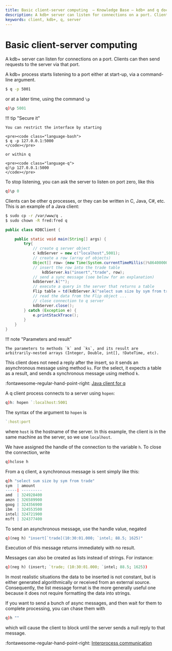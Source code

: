 ```yaml
---
title: Basic client-server computing  – Knowledge Base – kdb+ and q documentation
description: A kdb+ server can listen for connections on a port. Clients can then send requests to the server via that port. A kdb+ process starts listening to a port either at start-up, via a command-line argument.
keywords: client, kdb+, q, server
---
```

# Basic client-server computing 




A kdb+ server can listen for connections on a port. Clients can then send requests to the server via that port.

A kdb+ process starts listening to a port either at start-up, via a command-line argument.

```bash
$ q -p 5001
```
or at a later time, using the command `\p`

```q
q)\p 5001
```

!!! tip "Secure it"

    You can restrict the interface by starting  
    
    <pre><code class="language-bash">
    $ q -p 127.0.0.1:5000
    </code></pre>
    
    or within q

    <pre><code class="language-q">    
    q)\p 127.0.0.1:5000
    </code></pre>

To stop listening, you can ask the server to listen on port zero, like this

```q
q)\p 0
```
Clients can be other q processes, or they can be written in C, Java, C\#, etc. This is an example of a Java client:

```bash
$ sudo cp -r /var/www/q .
$ sudo chown -R fred:fred q
```

```java
public class KDBClient {

    public static void main(String[] args) {
        try{
            // create q server object
            c kdbServer = new c("localhost",5001);
            // create a row (array of objects)
            Object[] row= {new Time(System.currentTimeMillis()%86400000), "IBM", new Double(93.5), new Integer(300)};
            // insert the row into the trade table
                kdbServer.ks("insert","trade", row);
            // send a sync message (see below for an explanation)
            kdbServer.k("");
            // execute a query in the server that returns a table
            Flip table = td(kdbServer.k("select sum size by sym from trade"));
            // read the data from the Flip object ...
            // close connection to q server
            kdbServer.close();
        } catch (Exception e) {
            e.printStackTrace();
        }
    }
}
```

!!! note "Parameters and result"

    The parameters to methods `k` and `ks`, and its result are arbitrarily-nested arrays (Integer, Double, int[], !DateTime, etc).

This client does not need a reply after the insert, so it sends an asynchronous message using method `ks`. For the select, it expects a table as a result, and sends a synchronous message using method `k`. 

:fontawesome-regular-hand-point-right: 
[Java client for q](../interfaces/java-client-for-q.md)

A q client process connects to a server using `hopen`:

```q
q)h: hopen `:localhost:5001
```

The syntax of the argument to `hopen` is

```q
`:host:port
```

where `host` is the hostname of the server. In this example, the client is in the same machine as the server, so we use `localhost`.

We have assigned the handle of the connection to the variable `h`. To close the connection, write

```q
q)hclose h
```

From a q client, a synchronous message is sent simply like this:

```q
q)h "select sum size by sym from trade"
sym  | amount
-----| ---------
amd  | 324928400
amzn | 326589900
goog | 324356900
ibm  | 324553500
intel| 324721900
msft | 324377400
```

To send an asynchronous message, use the handle value, negated

```q
q)(neg h) "insert[`trade](10:30:01.000; `intel; 88.5; 1625)"
```

Execution of this message returns immediately with no result.

Messages can also be created as lists instead of strings. For instance:

```q
q)(neg h) (insert; `trade; (10:30:01.000; `intel; 88.5; 1625))
```

In most realistic situations the data to be inserted is not constant, but is either generated algorithmically or received from an external source. Consequently, the list message format is the more generally useful one because it does not require formatting the data into strings.

If you want to send a bunch of async messages, and then wait for them to complete processing, you can chase them with

```q
q)h ""
```

which will cause the client to block until the server sends a null reply to that message.

:fontawesome-regular-hand-point-right: 
[Interprocess communication](../basics/ipc.md)
<!--FIXME Consider merging these articles-->
